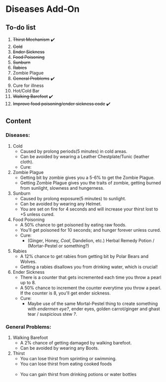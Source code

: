 # Diseases Add-On

## To-do list

1. ~~Thirst Mechanism~~ ✔️
2. ~~Cold~~
3. ~~Ender Sickness~~
4. ~~Food Poisoning~~ 
5. ~~Sunburn~~
6. ~~Rabies~~
7. Zombie Plague
8. ~~General Problems~~ ✔️
9. Cure for illness
10. Hot/Cold Bar
11. ~~Walking Barefoot~~ ✔️
12. ~~Improve food poisoning/ender sickness code~~ ✔️

## Content

### Diseases:
1. Cold
   - Caused by prolong periods(5 minutes) in cold areas.
   - Can be avoided by wearing a Leather Chestplate/Tunic (leather cloth).
   - Cure: 
2. Zombie Plague
   - Getting bit by zombie gives you a 5-6% to get the Zombie Plague.
   - Getting Zombie Plague gives you the traits of zombie, getting burned from sunlight, slowness and hungerness.
3. Sunburn
   - Caused by prolong exposure(5 minutes) to sunlight.
   - Can be avoided by wearing any Helmet.
   - You are set on fire for 4 seconds and will increase your thirst lost to +5 unless cured.
4. Food Poisoning
   - A 50% chance to get poisoned by eating raw foods.
   - You'll get poisoned for 10 seconds; and hunger forever unless cured.
   - Cure: 
      - (Ginger, Honey, _Coal_, Dandelion, etc.) Herbal Remedy Potion / (Mortar-Pestel or something?)
5. Rabies
   - A 12% chance to get rabies from getting bit by Polar Bears and Wolves.
   - Getting a rabies disallows you from drinking water, which is crucial!
6. Ender Sickness
   - There is a counter that gets incremented each time you throw a pearl up to 8.
   - A 50% chance to increment the counter everytime you throw a pearl. If the counter is 8, you'll get ender sickness.
   - Cure:
      - Maybe use of the same Mortal-Pestel thing to create something with _endermen eye?_, ender eyes, golden carrot/ginger and ghast tear / suspicious stew _?_.

### General Problems: 
1. Walking Barefoot<br>
   - A 2% chance of getting damaged by walking barefoot.
   - Can be avoided by wearing any Boots.
2. Thirst
   - You can lose thirst from sprinting or swimming.
   - You can lose thirst from eating cooked foods<br><br>
   - You can gain thirst from drinking potions or water bottles
